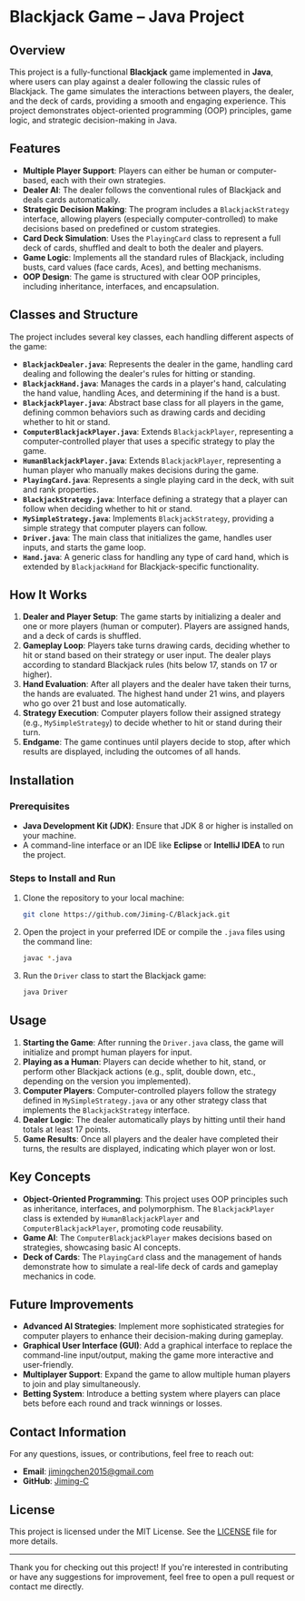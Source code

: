 # Blackjack Game – Java Project

## Overview
This project is a fully-functional **Blackjack** game implemented in **Java**, where users can play against a dealer following the classic rules of Blackjack. The game simulates the interactions between players, the dealer, and the deck of cards, providing a smooth and engaging experience. This project demonstrates object-oriented programming (OOP) principles, game logic, and strategic decision-making in Java.

## Features
- **Multiple Player Support**: Players can either be human or computer-based, each with their own strategies.
- **Dealer AI**: The dealer follows the conventional rules of Blackjack and deals cards automatically.
- **Strategic Decision Making**: The program includes a `BlackjackStrategy` interface, allowing players (especially computer-controlled) to make decisions based on predefined or custom strategies.
- **Card Deck Simulation**: Uses the `PlayingCard` class to represent a full deck of cards, shuffled and dealt to both the dealer and players.
- **Game Logic**: Implements all the standard rules of Blackjack, including busts, card values (face cards, Aces), and betting mechanisms.
- **OOP Design**: The game is structured with clear OOP principles, including inheritance, interfaces, and encapsulation.

## Classes and Structure
The project includes several key classes, each handling different aspects of the game:

- **`BlackjackDealer.java`**: Represents the dealer in the game, handling card dealing and following the dealer's rules for hitting or standing.
- **`BlackjackHand.java`**: Manages the cards in a player's hand, calculating the hand value, handling Aces, and determining if the hand is a bust.
- **`BlackjackPlayer.java`**: Abstract base class for all players in the game, defining common behaviors such as drawing cards and deciding whether to hit or stand.
- **`ComputerBlackjackPlayer.java`**: Extends `BlackjackPlayer`, representing a computer-controlled player that uses a specific strategy to play the game.
- **`HumanBlackjackPlayer.java`**: Extends `BlackjackPlayer`, representing a human player who manually makes decisions during the game.
- **`PlayingCard.java`**: Represents a single playing card in the deck, with suit and rank properties.
- **`BlackjackStrategy.java`**: Interface defining a strategy that a player can follow when deciding whether to hit or stand.
- **`MySimpleStrategy.java`**: Implements `BlackjackStrategy`, providing a simple strategy that computer players can follow.
- **`Driver.java`**: The main class that initializes the game, handles user inputs, and starts the game loop.
- **`Hand.java`**: A generic class for handling any type of card hand, which is extended by `BlackjackHand` for Blackjack-specific functionality.

## How It Works
1. **Dealer and Player Setup**: The game starts by initializing a dealer and one or more players (human or computer). Players are assigned hands, and a deck of cards is shuffled.
2. **Gameplay Loop**: Players take turns drawing cards, deciding whether to hit or stand based on their strategy or user input. The dealer plays according to standard Blackjack rules (hits below 17, stands on 17 or higher).
3. **Hand Evaluation**: After all players and the dealer have taken their turns, the hands are evaluated. The highest hand under 21 wins, and players who go over 21 bust and lose automatically.
4. **Strategy Execution**: Computer players follow their assigned strategy (e.g., `MySimpleStrategy`) to decide whether to hit or stand during their turn.
5. **Endgame**: The game continues until players decide to stop, after which results are displayed, including the outcomes of all hands.

## Installation

### Prerequisites
- **Java Development Kit (JDK)**: Ensure that JDK 8 or higher is installed on your machine.
- A command-line interface or an IDE like **Eclipse** or **IntelliJ IDEA** to run the project.

### Steps to Install and Run
1. Clone the repository to your local machine:
   ```bash
   git clone https://github.com/Jiming-C/Blackjack.git
   ```
2. Open the project in your preferred IDE or compile the `.java` files using the command line:
   ```bash
   javac *.java
   ```
3. Run the `Driver` class to start the Blackjack game:
   ```bash
   java Driver
   ```

## Usage

1. **Starting the Game**: After running the `Driver.java` class, the game will initialize and prompt human players for input.
2. **Playing as a Human**: Players can decide whether to hit, stand, or perform other Blackjack actions (e.g., split, double down, etc., depending on the version you implemented).
3. **Computer Players**: Computer-controlled players follow the strategy defined in `MySimpleStrategy.java` or any other strategy class that implements the `BlackjackStrategy` interface.
4. **Dealer Logic**: The dealer automatically plays by hitting until their hand totals at least 17 points.
5. **Game Results**: Once all players and the dealer have completed their turns, the results are displayed, indicating which player won or lost.

## Key Concepts
- **Object-Oriented Programming**: This project uses OOP principles such as inheritance, interfaces, and polymorphism. The `BlackjackPlayer` class is extended by `HumanBlackjackPlayer` and `ComputerBlackjackPlayer`, promoting code reusability.
- **Game AI**: The `ComputerBlackjackPlayer` makes decisions based on strategies, showcasing basic AI concepts.
- **Deck of Cards**: The `PlayingCard` class and the management of hands demonstrate how to simulate a real-life deck of cards and gameplay mechanics in code.

## Future Improvements
- **Advanced AI Strategies**: Implement more sophisticated strategies for computer players to enhance their decision-making during gameplay.
- **Graphical User Interface (GUI)**: Add a graphical interface to replace the command-line input/output, making the game more interactive and user-friendly.
- **Multiplayer Support**: Expand the game to allow multiple human players to join and play simultaneously.
- **Betting System**: Introduce a betting system where players can place bets before each round and track winnings or losses.

## Contact Information
For any questions, issues, or contributions, feel free to reach out:

- **Email**: [jimingchen2015@gmail.com](mailto:jimingchen2015@gmail.com)
- **GitHub**: [Jiming-C](https://github.com/Jiming-C)

## License
This project is licensed under the MIT License. See the [LICENSE](LICENSE) file for more details.

---

Thank you for checking out this project! If you're interested in contributing or have any suggestions for improvement, feel free to open a pull request or contact me directly.
```
